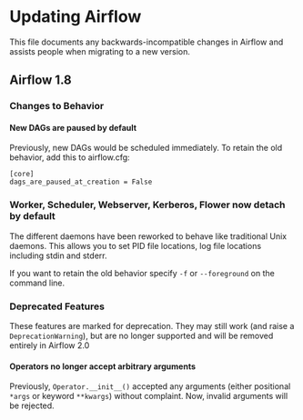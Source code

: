 # Updating Airflow

This file documents any backwards-incompatible changes in Airflow and
assists people when migrating to a new version.


## Airflow 1.8

### Changes to Behavior

#### New DAGs are paused by default

Previously, new DAGs would be scheduled immediately. To retain the old behavior, add this to airflow.cfg:

```
[core]
dags_are_paused_at_creation = False
```

### Worker, Scheduler, Webserver, Kerberos, Flower now detach by default

The different daemons have been reworked to behave like traditional Unix daemons. This allows
you to set PID file locations, log file locations including stdin and stderr.

If you want to retain the old behavior specify ```-f``` or ```--foreground``` on the command line.

### Deprecated Features
These features are marked for deprecation. They may still work (and raise a `DeprecationWarning`), but are no longer supported and will be removed entirely in Airflow 2.0

#### Operators no longer accept arbitrary arguments
Previously, `Operator.__init__()` accepted any arguments (either positional `*args` or keyword `**kwargs`) without complaint. Now, invalid arguments will be rejected.
